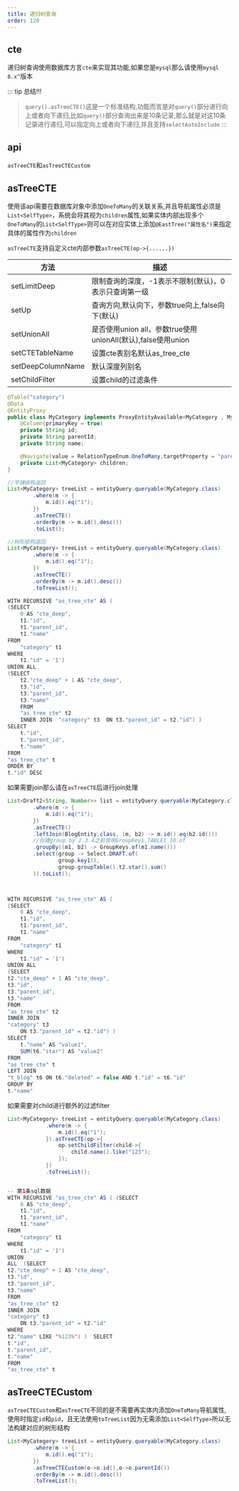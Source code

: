 ```yaml
---
title: 递归树查询
order: 120
---
```


## cte
递归树查询使用数据库方言`cte`来实现其功能,如果您是`mysql`那么请使用`mysql 8.x^`版本

::: tip 总结!!!
> `query().asTreeCTE()`这是一个标准结构,功能而言是对`query()`部分进行向上或者向下递归,比如`query()`部分查询出来是10条记录,那么就是对这10条记录进行递归,可以指定向上或者向下递归,并且支持`selectAutoInclude`
:::

## api

`asTreeCTE`和`asTreeCTECustom`


## asTreeCTE

使用该api需要在数据库对象中添加`OneToMany`的关联关系,并且导航属性必须是`List<SelfType>`，系统会将其视为`children`属性,如果实体内部出现多个`OneToMany`的`List<SelfType>`则可以在对应实体上添加`@EastTree("属性名")`来指定具体的属性作为`children`

`asTreeCTE`支持自定义cte内部参数`asTreeCTE(op->{......})`

方法  | 描述 
--- | --- 
setLimitDeep | 限制查询的深度，-1表示不限制(默认)，0表示只查询第一级
setUp | 查询方向,默认向下，参数true向上,false向下(默认)
setUnionAll | 是否使用union all，参数true使用unionAll(默认),false使用union
setCTETableName |  设置cte表别名默认as_tree_cte  
setDeepColumnName | 默认深度列别名
setChildFilter | 设置child的过滤条件

```java
@Table("category")
@Data
@EntityProxy
public class MyCategory implements ProxyEntityAvailable<MyCategory , MyCategoryProxy> {
    @Column(primaryKey = true)
    private String id;
    private String parentId;
    private String name;

    @Navigate(value = RelationTypeEnum.OneToMany,targetProperty = "parentId")
    private List<MyCategory> children;
}

//平铺结构返回
List<MyCategory> treeList = entityQuery.queryable(MyCategory.class)
        .where(m -> {
            m.id().eq("1");
        })
        .asTreeCTE()
        .orderBy(m -> m.id().desc())
        .toList();

//树形结构返回
List<MyCategory> treeList = entityQuery.queryable(MyCategory.class)
        .where(m -> {
            m.id().eq("1");
        })
        .asTreeCTE()
        .orderBy(m -> m.id().desc())
        .toTreeList();

WITH RECURSIVE "as_tree_cte" AS ( 
(SELECT
    0 AS "cte_deep",
    t1."id",
    t1."parent_id",
    t1."name" 
FROM
    "category" t1 
WHERE
    t1."id" = '1')  
UNION ALL  
(SELECT
    t2."cte_deep" + 1 AS "cte_deep",
    t3."id",
    t3."parent_id",
    t3."name" 
    FROM
    "as_tree_cte" t2 
    INNER JOIN  "category" t3  ON t3."parent_id" = t2."id") ) 
SELECT
    t."id",
    t."parent_id",
    t."name" 
FROM
"as_tree_cte" t 
ORDER BY
t."id" DESC
```

如果需要join那么请在`asTreeCTE`后进行join处理

```java
List<Draft2<String, Number>> list = entityQuery.queryable(MyCategory.class)
        .where(m -> {
            m.id().eq("1");
        })
        .asTreeCTE()
        .leftJoin(BlogEntity.class, (m, b2) -> m.id().eq(b2.id()))
        //创建group by 2.3.4之前使用GroupKeys.TABLE1_10.of
        .groupBy((m1, b2) -> GroupKeys.of(m1.name()))
        .select(group -> Select.DRAFT.of(
                group.key1(),
                group.groupTable().t2.star().sum()
        )).toList();



WITH RECURSIVE "as_tree_cte" AS ( 
(SELECT
    0 AS "cte_deep",
    t1."id",
    t1."parent_id",
    t1."name" 
FROM
    "category" t1 
WHERE
    t1."id" = '1')  
UNION ALL  
(SELECT
t2."cte_deep" + 1 AS "cte_deep",
t3."id",
t3."parent_id",
t3."name" 
FROM
"as_tree_cte" t2 
INNER JOIN
"category" t3 
    ON t3."parent_id" = t2."id") )  
SELECT
    t."name" AS "value1",
    SUM(t6."star") AS "value2" 
FROM
"as_tree_cte" t 
LEFT JOIN
"t_blog" t6 ON t6."deleted" = false AND t."id" = t6."id" 
GROUP BY
t."name"
```

如果需要对child进行额外的过滤filter
```java
List<MyCategory> treeList = entityQuery.queryable(MyCategory.class)
            .where(m -> {
                m.id().eq("1");
            }).asTreeCTE(op->{
                op.setChildFilter(child->{
                    child.name().like("123");
                });
            })
            .toTreeList();


-- 第1条sql数据
WITH RECURSIVE "as_tree_cte" AS ( (SELECT
    0 AS "cte_deep",
    t1."id",
    t1."parent_id",
    t1."name" 
FROM
    "category" t1 
WHERE
    t1."id" = '1')  
UNION
ALL  (SELECT
t2."cte_deep" + 1 AS "cte_deep",
t3."id",
t3."parent_id",
t3."name" 
FROM
"as_tree_cte" t2 
INNER JOIN
"category" t3 
    ON t3."parent_id" = t2."id" 
WHERE
t2."name" LIKE '%123%') )  SELECT
t."id",
t."parent_id",
t."name" 
FROM
"as_tree_cte" t
```

## asTreeCTECustom
`asTreeCTECustom`和`asTreeCTE`不同的是不需要再实体内添加`OneToMany`导航属性,使用时指定`id`和`pid`，且无法使用`toTreeList`因为无需添加`List<SelfType>`所以无法构建对应的树形结构
```java
List<MyCategory> treeList = entityQuery.queryable(MyCategory.class)
        .where(m -> {
            m.id().eq("1");
        })
        .asTreeCTECustom(o->o.id(),o->o.parentId())
        .orderBy(m -> m.id().desc())
        .toTreeList();
```